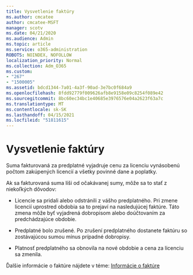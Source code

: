 ```yaml
---
title: Vysvetlenie faktúry
ms.author: cmcatee
author: cmcatee-MSFT
manager: scotv
ms.date: 04/21/2020
ms.audience: Admin
ms.topic: article
ms.service: o365-administration
ROBOTS: NOINDEX, NOFOLLOW
localization_priority: Normal
ms.collection: Adm_O365
ms.custom:
- "267"
- "1500005"
ms.assetid: bdcd1344-7a01-4a3f-90ad-3e7bc0f684a9
ms.openlocfilehash: 8fdd92779f009626afb8e9158e09c8254f089e42
ms.sourcegitcommit: 8bc60ec34bc1e40685e3976576e04a2623f63a7c
ms.translationtype: MT
ms.contentlocale: sk-SK
ms.lasthandoff: 04/15/2021
ms.locfileid: "51811615"
---
```

# <a name="help-understanding-your-bill"></a>Vysvetlenie faktúry

Suma fakturovaná za predplatné vyjadruje cenu za licenciu vynásobenú počtom zakúpených licencií a všetky povinné dane a poplatky.
  
Ak sa fakturovaná suma líši od očakávanej sumy, môže sa to stať z niekoľkých dôvodov:
  
- Licencie sa pridali alebo odstránili z vášho predplatného. Pri zmene licencií uprostred obdobia sa to prejaví na nasledujúcej faktúre. Táto zmena môže byť vyjadrená dobropisom alebo doúčtovaním za predchádzajúce obdobie.

- Predplatné bolo zrušené. Po zrušení predplatného dostanete faktúru so zostávajúcou sumou mínus prípadné dobropisy.

- Platnosť predplatného sa obnovila na nové obdobie a cena za licenciu sa zmenila.

Ďalšie informácie o faktúre nájdete v téme: [Informácie o faktúre](https://docs.microsoft.com/microsoft-365/commerce/billing-and-payments/understand-your-invoice2)